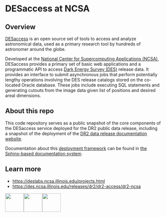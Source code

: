 DESaccess at NCSA 
=======================

Overview
------------------

[DESaccess](https://des.ncsa.illinois.edu/desaccess/) is an open source set of tools to access and analyze astronomical data, used as a primary research tool by hundreds of astronomer around the globe. 

Developed at the [National Center for Supercomputing Applications (NCSA)](http://http://www.ncsa.illinois.edu/), DESaccess provides a primary set of basic web applications and a programmatic API to access [Dark Energy Survey (DES)](https://www.darkenergysurvey.org/) release data. It provides an interface to submit asynchronous jobs that perform potentially lengthy operations involving the DES release catalogs stored on the co-located Oracle database. These jobs include executing SQL statements and generating cutouts from the image data given list of positions and desired areal dimensions. 

About this repo
---------------------

This code repository serves as a public snapshot of the core components of the DESaccess service deployed for the DR2 public data release, including a snapshot of the deployment of the [DR2 data release documentation website](https://des.ncsa.illinois.edu/releases/dr2).

Documentation about this [deployment framework](/docs/deployment_framework/deployment_framework.rst) can be found in [the Sphinx-based documentation system](/docs/index.rst).

Learn more 
---------------------

* https://deslabs.ncsa.illinois.edu/projects.html
* https://des.ncsa.illinois.edu/releases/dr2/dr2-access/dr2-ncsa

<img height="60px" src="https://des.ncsa.illinois.edu/desaccess/images/NCSA_FullColor_RGB.png" /><img height="60px" src="https://des.ncsa.illinois.edu/desaccess/images/NSF_4-Color_bitmap_Logo_100px.png" /><img height="60px" src="https://des.ncsa.illinois.edu/desaccess/images/des-logo-rev-lg.png" />
